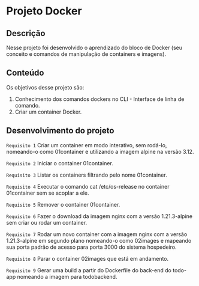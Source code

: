 # Projeto Docker

## Descrição

Nesse projeto foi desenvolvido o aprendizado do bloco de Docker (seu conceito e comandos de manipulação de containers e imagens).


## Conteúdo

Os objetivos desse projeto são:

1. Conhecimento dos comandos dockers no CLI - Interface de linha de comando.
2. Criar um container Docker.

## Desenvolvimento do projeto

`Requisito 1`
Criar um container em modo interativo, sem rodá-lo, nomeando-o como 01container e utilizando a imagem alpine na versão 3.12.

`Requisito 2`
Iniciar o container 01container.

`Requisito 3`
Listar os containers filtrando pelo nome 01container.

`Requisito 4`
Executar o comando cat /etc/os-release no container 01container sem se acoplar a ele.

`Requisito 5`
Remover o container 01container.

`Requisito 6`
Fazer o download da imagem nginx com a versão 1.21.3-alpine sem criar ou rodar um container.

`Requisito 7`
Rodar um novo container com a imagem nginx com a versão 1.21.3-alpine em segundo plano nomeando-o como 02images e mapeando sua porta padrão de acesso para porta 3000 do sistema hospedeiro.

`Requisito 8`
Parar o container 02images que está em andamento.

`Requisito 9`
Gerar uma build a partir do Dockerfile do back-end do todo-app nomeando a imagem para todobackend.

